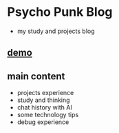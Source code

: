 # Psycho Punk Blog

- my study and projects  blog 
## [demo](https://blog.flowersky.love)
##  main content 
- projects experience 
- study and thinking 
- chat history with AI
- some technology tips 
- debug experience 